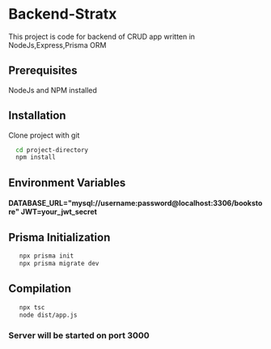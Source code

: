 
# Backend-Stratx
This project is code for backend of CRUD app written in NodeJs,Express,Prisma ORM

##  Prerequisites
 NodeJs and NPM installed


## Installation

Clone project with git

```bash
  cd project-directory
  npm install 
```


## Environment Variables

#### DATABASE_URL="mysql://username:password@localhost:3306/bookstore" JWT=your_jwt_secret

## Prisma Initialization

```bash
   npx prisma init
   npx prisma migrate dev
```

## Compilation

```bash
   npx tsc
   node dist/app.js
```
### Server will be started on port 3000  
